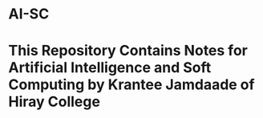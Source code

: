 # AI-SC
# This Repository Contains Notes for Artificial Intelligence and Soft Computing by Krantee Jamdaade of Hiray College 
